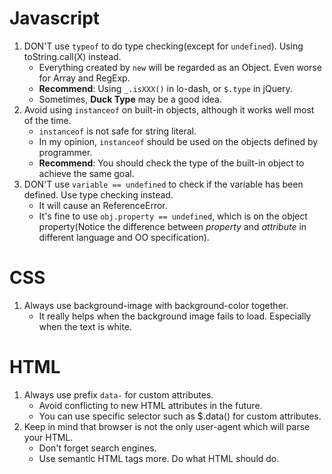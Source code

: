 # Javascript
1. DON'T use `typeof` to do type checking(except for `undefined`). Using toString.call(X) instead.
	- Everything created by `new` will be regarded as an Object. Even worse for Array and RegExp.
	- **Recommend**: Using `_.isXXX()` in lo-dash, or `$.type` in jQuery.
	- Sometimes, **Duck Type** may be a good idea.
2. Avoid using `instanceof` on built-in objects, although it works well most of the time.
	- `instanceof` is not safe for string literal.
    - In my opinion, `instanceof` should be used on the objects defined by programmer.
    - **Recommend**: You should check the type of the built-in object to achieve the same goal.
3. DON'T use `variable == undefined` to check if the variable has been defined. Use type checking instead.
    - It will cause an ReferenceError.
    - It's fine to use `obj.property == undefined`, which is on the object property(Notice the difference between *property* and *attribute* in different language and OO specification).

# CSS
1. Always use background-image with background-color together.
    - It really helps when the background image fails to load. Especially when the text is white.

# HTML
1. Always use prefix `data-` for custom attributes.
    - Avoid conflicting to new HTML attributes in the future.
    - You can use specific selector such as $.data() for custom attributes.
2. Keep in mind that browser is not the only user-agent which will parse your HTML.
    - Don't forget search engines.
    - Use semantic HTML tags more. Do what HTML should do.
